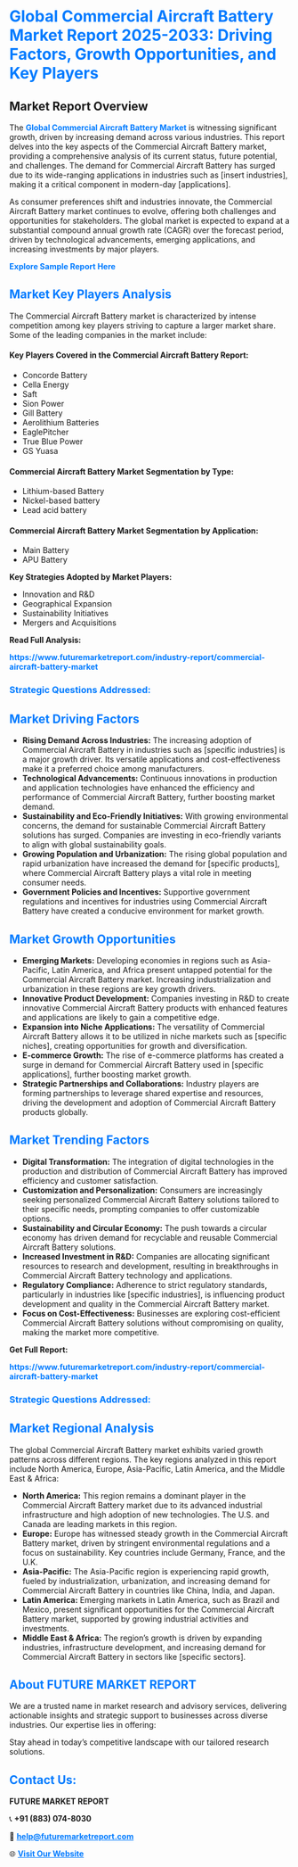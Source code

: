 <h1 style="color: #007BFF;">Global Commercial Aircraft Battery Market Report 2025-2033: Driving Factors, Growth Opportunities, and Key Players</h1>

<section id="overview">
<h2>Market Report Overview</h2>
<p>The <a href="https://www.futuremarketreport.com/industry-report/commercial-aircraft-battery-market" style="color: #007BFF; text-decoration: none;"><strong>Global Commercial Aircraft Battery Market</strong></a> is witnessing significant growth, driven by increasing demand across various industries. This report delves into the key aspects of the Commercial Aircraft Battery market, providing a comprehensive analysis of its current status, future potential, and challenges. The demand for Commercial Aircraft Battery has surged due to its wide-ranging applications in industries such as [insert industries], making it a critical component in modern-day [applications].</p>
<p>As consumer preferences shift and industries innovate, the Commercial Aircraft Battery market continues to evolve, offering both challenges and opportunities for stakeholders. The global market is expected to expand at a substantial compound annual growth rate (CAGR) over the forecast period, driven by technological advancements, emerging applications, and increasing investments by major players.</p>
</section>

<section id="overview">
<p><a href="https://www.futuremarketreport.com/request-sample/reportId=89438" style="color: #007BFF; text-decoration: none;"><strong>Explore Sample Report Here</strong></a></p>
</section>

<section id="key-players">
<h2 style="color: #007BFF;">Market Key Players Analysis</h2>
<p>The Commercial Aircraft Battery market is characterized by intense competition among key players striving to capture a larger market share. Some of the leading companies in the market include:</p>
<h4>Key Players Covered in the Commercial Aircraft Battery Report:</h4>
<ul><li>Concorde Battery</li><li>Cella Energy</li><li>Saft</li><li>Sion Power</li><li>Gill Battery</li><li>Aerolithium Batteries</li><li>EaglePitcher</li><li>True Blue Power</li><li>GS Yuasa</li></ul>
<h4>Commercial Aircraft Battery Market Segmentation by Type:</h4>
<ul><li>Lithium-based Battery</li><li>Nickel-based battery</li><li>Lead acid battery</li></ul>

<h4>Commercial Aircraft Battery Market Segmentation by Application:</h4>
<ul><li>Main Battery</li><li>APU Battery</li></ul>
<p><strong>Key Strategies Adopted by Market Players:</strong></p>
<ul>
<li>Innovation and R&D</li>
<li>Geographical Expansion</li>
<li>Sustainability Initiatives</li>
<li>Mergers and Acquisitions</li>
</ul>
</section>

<section>
<p><strong>Read Full Analysis: </strong></p><a href="https://www.futuremarketreport.com/industry-report/commercial-aircraft-battery-market" style="color: #007BFF; text-decoration: none;"><strong>https://www.futuremarketreport.com/industry-report/commercial-aircraft-battery-market</strong></a>
<h3 style="color: #007BFF;">Strategic Questions Addressed:</h3>
</section>

<section id="driving-factors">
<h2 style="color: #007BFF;">Market Driving Factors</h2>
<ul>
<li><strong>Rising Demand Across Industries:</strong> The increasing adoption of Commercial Aircraft Battery in industries such as [specific industries] is a major growth driver. Its versatile applications and cost-effectiveness make it a preferred choice among manufacturers.</li>
<li><strong>Technological Advancements:</strong> Continuous innovations in production and application technologies have enhanced the efficiency and performance of Commercial Aircraft Battery, further boosting market demand.</li>
<li><strong>Sustainability and Eco-Friendly Initiatives:</strong> With growing environmental concerns, the demand for sustainable Commercial Aircraft Battery solutions has surged. Companies are investing in eco-friendly variants to align with global sustainability goals.</li>
<li><strong>Growing Population and Urbanization:</strong> The rising global population and rapid urbanization have increased the demand for [specific products], where Commercial Aircraft Battery plays a vital role in meeting consumer needs.</li>
<li><strong>Government Policies and Incentives:</strong> Supportive government regulations and incentives for industries using Commercial Aircraft Battery have created a conducive environment for market growth.</li>
</ul>
</section>

<section id="growth-opportunities">
<h2 style="color: #007BFF;">Market Growth Opportunities</h2>
<ul>
<li><strong>Emerging Markets:</strong> Developing economies in regions such as Asia-Pacific, Latin America, and Africa present untapped potential for the Commercial Aircraft Battery market. Increasing industrialization and urbanization in these regions are key growth drivers.</li>
<li><strong>Innovative Product Development:</strong> Companies investing in R&D to create innovative Commercial Aircraft Battery products with enhanced features and applications are likely to gain a competitive edge.</li>
<li><strong>Expansion into Niche Applications:</strong> The versatility of Commercial Aircraft Battery allows it to be utilized in niche markets such as [specific niches], creating opportunities for growth and diversification.</li>
<li><strong>E-commerce Growth:</strong> The rise of e-commerce platforms has created a surge in demand for Commercial Aircraft Battery used in [specific applications], further boosting market growth.</li>
<li><strong>Strategic Partnerships and Collaborations:</strong> Industry players are forming partnerships to leverage shared expertise and resources, driving the development and adoption of Commercial Aircraft Battery products globally.</li>
</ul>
</section>

<section id="trending-factors">
<h2 style="color: #007BFF;">Market Trending Factors</h2>
<ul>
<li><strong>Digital Transformation:</strong> The integration of digital technologies in the production and distribution of Commercial Aircraft Battery has improved efficiency and customer satisfaction.</li>
<li><strong>Customization and Personalization:</strong> Consumers are increasingly seeking personalized Commercial Aircraft Battery solutions tailored to their specific needs, prompting companies to offer customizable options.</li>
<li><strong>Sustainability and Circular Economy:</strong> The push towards a circular economy has driven demand for recyclable and reusable Commercial Aircraft Battery solutions.</li>
<li><strong>Increased Investment in R&D:</strong> Companies are allocating significant resources to research and development, resulting in breakthroughs in Commercial Aircraft Battery technology and applications.</li>
<li><strong>Regulatory Compliance:</strong> Adherence to strict regulatory standards, particularly in industries like [specific industries], is influencing product development and quality in the Commercial Aircraft Battery market.</li>
<li><strong>Focus on Cost-Effectiveness:</strong> Businesses are exploring cost-efficient Commercial Aircraft Battery solutions without compromising on quality, making the market more competitive.</li>
</ul>
</section>

<section>
<p><strong>Get Full Report: </strong></p><a href="https://www.futuremarketreport.com/industry-report/commercial-aircraft-battery-market" style="color: #007BFF; text-decoration: none;"><strong>https://www.futuremarketreport.com/industry-report/commercial-aircraft-battery-market</strong></a>
<h3 style="color: #007BFF;">Strategic Questions Addressed:</h3>
</section>


<section id="regional-analysis">
<h2 style="color: #007BFF;">Market Regional Analysis</h2>
<p>The global Commercial Aircraft Battery market exhibits varied growth patterns across different regions. The key regions analyzed in this report include North America, Europe, Asia-Pacific, Latin America, and the Middle East & Africa:</p>
<ul>
<li><strong>North America:</strong> This region remains a dominant player in the Commercial Aircraft Battery market due to its advanced industrial infrastructure and high adoption of new technologies. The U.S. and Canada are leading markets in this region.</li>
<li><strong>Europe:</strong> Europe has witnessed steady growth in the Commercial Aircraft Battery market, driven by stringent environmental regulations and a focus on sustainability. Key countries include Germany, France, and the U.K.</li>
<li><strong>Asia-Pacific:</strong> The Asia-Pacific region is experiencing rapid growth, fueled by industrialization, urbanization, and increasing demand for Commercial Aircraft Battery in countries like China, India, and Japan.</li>
<li><strong>Latin America:</strong> Emerging markets in Latin America, such as Brazil and Mexico, present significant opportunities for the Commercial Aircraft Battery market, supported by growing industrial activities and investments.</li>
<li><strong>Middle East & Africa:</strong> The region’s growth is driven by expanding industries, infrastructure development, and increasing demand for Commercial Aircraft Battery in sectors like [specific sectors].</li>
</ul>
</section>

<footer>
<h2 style="color: #007BFF;">About FUTURE MARKET REPORT</h2>
<p>We are a trusted name in market research and advisory services, delivering actionable insights and strategic support to businesses across diverse industries. Our expertise lies in offering:</p>

<p>Stay ahead in today’s competitive landscape with our tailored research solutions.</p>

<h2 style="color: #007BFF;">Contact Us:</h2>
<p><strong>FUTURE MARKET REPORT</strong></p>
<p>📞 <strong>+91 (883) 074-8030</strong></p>
<p>📧 <strong><a href="mailto:help@futuremarketreport.com" style="color: #007BFF;">help@futuremarketreport.com</a></strong></p>
<p>🌐 <strong><a href="https://www.futuremarketreport.com/" style="color: #007BFF;">Visit Our Website</a></strong></p>
</footer>
